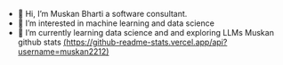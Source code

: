 - 👋 Hi, I’m Muskan Bharti a software consultant.
- 👀 I’m interested in machine learning and data science
- 🌱 I’m currently learning data science and and exploring LLMs
Muskan github stats [(https://github-readme-stats.vercel.app/api?username=muskan2212)](https://github.com/anuraghazra/github-readme-stats)
